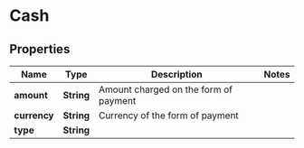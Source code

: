 

# Cash


## Properties

| Name | Type | Description | Notes |
|------------ | ------------- | ------------- | -------------|
|**amount** | **String** | Amount charged on the form of payment |  |
|**currency** | **String** | Currency of the form of payment |  |
|**type** | **String** |  |  |



